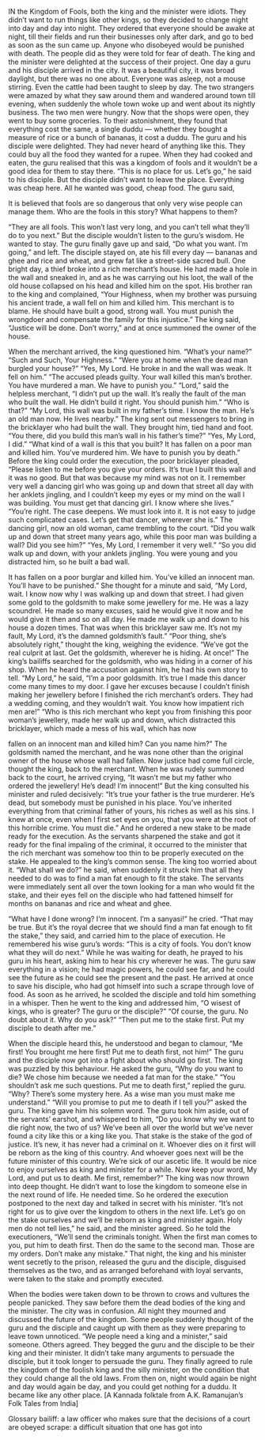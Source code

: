 IN the Kingdom of Fools, both the king and the minister were idiots.
They didn’t want to run things like other kings, so they decided to
change night into day and day into night. They ordered that everyone
should be awake at night, till their fields and run their businesses
only after dark, and go to bed as soon as the sun came up. Anyone
who disobeyed would be punished with death. The people did as
they were told for fear of death. The king and the minister were
delighted at the success of their project. One day a guru and his
disciple arrived in the city. It was a beautiful city, it was broad
daylight, but there was no one about. Everyone was asleep, not a
mouse stirring. Even the cattle had been taught to sleep by day.
The two strangers were amazed by what they saw around them
and wandered around town till evening, when suddenly the whole
town woke up and went about its nightly business.
The two men were hungry. Now that the shops were open,
they went to buy some groceries. To their astonishment, they
found that everything cost the same, a single duddu — whether
they bought a measure of rice or a bunch of bananas, it cost a
duddu. The guru and his disciple were delighted. They had never
heard of anything like this. They could buy all the food they
wanted for a rupee.
When they had cooked and eaten, the guru realised that this
was a kingdom of fools and it wouldn’t be a good idea for them to
stay there. “This is no place for us. Let’s go,” he said to his disciple.
But the disciple didn’t want to leave the place. Everything was
cheap here. All he wanted was good, cheap food. The guru said,

It is believed that fools are so dangerous that only
very wise people can manage them. Who are the
fools in this story? What happens to them?

“They are all fools. This won’t last very long, and you can’t tell
what they’ll do to you next.”
But the disciple wouldn’t listen to the guru’s wisdom. He
wanted to stay. The guru finally gave up and said, “Do what you
want. I’m going,” and left. The disciple stayed on, ate his fill every
day — bananas and ghee and rice and wheat, and grew fat like a
street-side sacred bull.
One bright day, a thief broke into a rich merchant’s house. He
had made a hole in the wall and sneaked in, and as he was carrying
out his loot, the wall of the old house collapsed on his head and
killed him on the spot. His brother ran to the king and complained,
“Your Highness, when my brother was pursuing his ancient trade,
a wall fell on him and killed him. This merchant is to blame. He
should have built a good, strong wall. You must
punish the wrongdoer and compensate the family
for this injustice.”
The king said, “Justice will be done. Don’t
worry,” and at once summoned the owner of
the house.

When the merchant arrived, the king questioned him.
“What’s your name?”
“Such and Such, Your Highness.”
“Were you at home when the dead man burgled your house?”
“Yes, My Lord. He broke in and the wall was weak. It fell on him.”
“The accused pleads guilty. Your wall killed this man’s brother.
You have murdered a man. We have to punish you.”
“Lord,” said the helpless merchant, “I didn’t put up the wall.
It’s really the fault of the man who built the wall. He didn’t build
it right. You should punish him.”
“Who is that?”
“My Lord, this wall was built in my father’s time. I know the
man. He’s an old man now. He lives nearby.”
The king sent out messengers to bring in the bricklayer who
had built the wall. They brought him, tied hand and foot.
“You there, did you build this man’s wall in his father’s time?”
“Yes, My Lord, I did.”
“What kind of a wall is this that you built? It has fallen on a
poor man and killed him. You’ve murdered him. We have to punish
you by death.”
Before the king could order the execution, the poor bricklayer
pleaded, “Please listen to me before you give your orders. It’s true
I built this wall and it was no good. But that was because my
mind was not on it. I remember very well a dancing girl who was
going up and down that street all day with her anklets jingling,
and I couldn’t keep my eyes or my mind on the wall I was building.
You must get that dancing girl. I know where she lives.”
“You’re right. The case deepens. We must look into it. It is not
easy to judge such complicated cases. Let’s get that dancer,
wherever she is.”
The dancing girl, now an old woman, came trembling to
the court.
“Did you walk up and down that street many years ago, while
this poor man was building a wall? Did you see him?”
“Yes, My Lord, I remember it very well.”
“So you did walk up and down, with your anklets jingling.
You were young and you distracted him, so he built a bad wall.

It has fallen on a poor burglar and
killed him. You’ve killed an innocent
man. You’ll have to be punished.”
She thought for a minute and said,
“My Lord, wait. I know now why I was
walking up and down that street. I
had given some gold to the goldsmith
to make some jewellery for me. He
was a lazy scoundrel. He made so
many excuses, said he would give it
now and he would give it then and
so on all day. He made me walk up
and down to his house a dozen times.
That was when this bricklayer saw me. It’s
not my fault, My Lord, it’s the damned
goldsmith’s fault.”
“Poor thing, she’s absolutely right,”
thought the king, weighing the evidence.
“We’ve got the real culprit at last. Get the
goldsmith, wherever he is hiding. At once!”
The king’s bailiffs searched for the
goldsmith, who was hiding in a corner of
his shop. When he heard the accusation
against him, he had his own story to tell.
“My Lord,” he said, “I’m a poor
goldsmith. It’s true I made this dancer
come many times to my door. I gave her
excuses because I couldn’t finish making
her jewellery before I finished the rich
merchant’s orders. They had a wedding
coming, and they wouldn’t wait. You know
how impatient rich men are!”
“Who is this rich merchant who kept
you from finishing this poor woman’s
jewellery, made her walk up and down,
which distracted this bricklayer, which
made a mess of his wall, which has now

fallen on an innocent man and killed him?
Can you name him?”
The goldsmith named the merchant, and
he was none other than the original owner of
the house whose wall had fallen. Now justice
had come full circle, thought the king, back to
the merchant. When he was rudely summoned
back to the court, he arrived crying, “It wasn’t
me but my father who ordered the jewellery!
He’s dead! I’m innocent!”
But the king consulted his minister and ruled
decisively: “It’s true your father is the true
murderer. He’s dead, but somebody must be
punished in his place. You’ve inherited
everything from that criminal father of yours,
his riches as well as his sins. I knew at once,
even when I first set eyes on you, that you were
at the root of this horrible crime. You must die.”
And he ordered a new stake to be made
ready for the execution. As the servants
sharpened the stake and got it ready for the
final impaling of the criminal, it occurred to
the minister that the rich merchant was
somehow too thin to be properly executed on
the stake. He appealed to the king’s common
sense. The king too worried about it.
“What shall we do?” he said, when
suddenly it struck him that all they needed
to do was to find a man fat
enough to fit the stake. The
servants were immediately sent
all over the town looking for a
man who would fit the stake,
and their eyes fell on the
disciple who had fattened
himself for months on bananas
and rice and wheat and ghee.

“What have I done wrong? I’m innocent. I’m a sanyasi!” he cried.
“That may be true. But it’s the royal decree that we should
find a man fat enough to fit the stake,” they said, and carried him
to the place of execution. He remembered his wise guru’s words:
“This is a city of fools. You don’t know what they will do next.”
While he was waiting for death, he prayed to his guru in his heart,
asking him to hear his cry wherever he was. The guru saw
everything in a vision; he had magic powers, he could see far,
and he could see the future as he could see the present and the
past. He arrived at once to save his disciple, who had got himself
into such a scrape through love of food.
As soon as he arrived, he scolded the disciple and told him
something in a whisper. Then he went to the king and addressed
him, “O wisest of kings, who is greater? The guru or the disciple?”
“Of course, the guru. No doubt about it. Why do you ask?”
“Then put me to the stake first. Put my disciple to death after me.”

When the disciple heard this, he understood and began to
clamour, “Me first! You brought me here first! Put me to death
first, not him!”
The guru and the disciple now got into a fight about who should
go first. The king was puzzled by this behaviour. He asked the
guru, “Why do you want to die? We chose him because we needed
a fat man for the stake.”
“You shouldn’t ask me such questions. Put me to death first,”
replied the guru.
“Why? There’s some mystery here. As a wise man you must
make me understand.”
“Will you promise to put me to death if I tell you?” asked the
guru. The king gave him his solemn word. The guru took him
aside, out of the servants’ earshot, and whispered to him, “Do you
know why we want to die right now, the two of us? We’ve been all
over the world but we’ve never found a city like this or a king like
you. That stake is the stake of the god of justice. It’s new, it has
never had a criminal on it. Whoever dies on it first will be reborn as
the king of this country. And whoever goes next will be the future
minister of this country. We’re sick of our ascetic life. It would be
nice to enjoy ourselves as king and minister for a while. Now keep
your word, My Lord, and put us to death. Me first, remember?”
The king was now thrown into deep thought. He didn’t want
to lose the kingdom to someone else in the next round of life. He
needed time. So he ordered the execution postponed to the next
day and talked in secret with his minister. “It’s not right for us to
give over the kingdom to others in the next life. Let’s go on the
stake ourselves and we’ll be reborn as king and minister again.
Holy men do not tell lies,” he said, and the minister agreed.
So he told the executioners, “We’ll send the criminals tonight.
When the first man comes to you, put him to death first. Then do
the same to the second man. Those are my orders. Don’t make
any mistake.”
That night, the king and his minister went secretly to the
prison, released the guru and the disciple, disguised themselves
as the two, and as arranged beforehand with loyal servants, were
taken to the stake and promptly executed.

When the bodies were taken down to be thrown to crows and
vultures the people panicked. They saw before them the dead
bodies of the king and the minister. The city was in confusion.
All night they mourned and discussed the future of the
kingdom. Some people suddenly thought of the guru and the
disciple and caught up with them as they were preparing to leave
town unnoticed. “We people need a king and a minister,” said
someone. Others agreed. They begged the guru and the disciple
to be their king and their minister. It didn’t take many arguments
to persuade the disciple, but it took longer to persuade the guru.
They finally agreed to rule the kingdom of the foolish king and
the silly minister, on the condition that they could change all the
old laws.
From then on, night would again be night and day would again
be day, and you could get nothing for a duddu. It became like any
other place.
[A Kannada folktale from A.K. Ramanujan’s
Folk Tales from India]

Glossary
bailiff: a law officer who makes sure that the decisions of a court
are obeyed
scrape: a difficult situation that one has got into